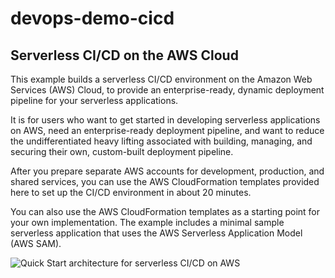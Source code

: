 # devops-demo-cicd
## Serverless CI/CD on the AWS Cloud

This example builds a serverless CI/CD environment on the Amazon Web Services (AWS) Cloud, to provide an enterprise-ready, dynamic deployment pipeline for your serverless applications.

It is for users who want to get started in developing serverless applications on AWS, need an enterprise-ready deployment pipeline, and want to reduce the undifferentiated heavy lifting associated with building, managing, and securing their own, custom-built deployment pipeline. 

After you prepare separate AWS accounts for development, production, and shared services, you can use the AWS CloudFormation templates provided here to set up the CI/CD environment in about 20 minutes.

You can also use the AWS CloudFormation templates as a starting point for your own implementation.
The example includes a minimal sample serverless application that uses the AWS Serverless Application Model (AWS SAM).

![Quick Start architecture for serverless CI/CD on AWS](https://d0.awsstatic.com/partner-network/QuickStart/datasheets/trek10-serverless-cicd-architecture-diagram.png)
